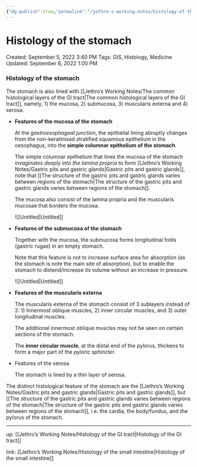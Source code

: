 ```yaml
---
{"dg-publish":true,"permalink":"/jethro-s-working-notes/histology-of-the-stomach/","dgPassFrontmatter":true}
---
```



# Histology of the stomach

Created: September 5, 2022 3:40 PM
Tags: GIS, Histology, Medicine
Updated: September 6, 2022 1:00 PM

### Histology of the stomach

The stomach is also lined with [[Jethro’s Working Notes/The common histological layers of the GI tract\|The common histological layers of the GI tract]], namely, 1) the mucosa, 2) submucosa, 3) muscularis externa and 4) serosa.

- **Features of the mucosa of the stomach**
    
    At the *gastroesophageal junction*, the epithelial lining abruptly changes from the non-keratinised stratified squamous epithelium in the oesophagus, into the **simple columnar epithelium of the stomach**.
    
    The simple columnar epithelium that lines the mucosa of the stomach *invaginates deeply into the lamina propria* to form [[Jethro’s Working Notes/Gastric pits and gastric glands\|Gastric pits and gastric glands]], note that [[The structure of the gastric pits and gastric glands varies between regions of the stomach\|The structure of the gastric pits and gastric glands varies between regions of the stomach]].
    
    The mucosa also consist of the lamina propria and the muscularis mucosae that borders the mucosa.
    
    ![[Untitled\|Untitled]]
    
- **Features of the submucosa of the stomach**
    
    Together with the mucosa, the submucosa forms longitudinal folds (gastric rugae) in an empty stomach.
    
    Note that this feature is not to increase surface area for absorption (as the stomach is note the main site of absorption), but to enable the stomach to distend/increase its volume without an increase in pressure.
    
    ![[Untitled\|Untitled]]
    
- **Features of the muscularis externa**
    
    The muscularis externa of the stomach consist of 3 sublayers instead of 2: 1) Innermost oblique muscles, 2) inner circular muscles, and 3) outer longitudinal muscles.
    
    The additional innermost oblique muscles may not be seen on certain sections of the stomach.
    
    The **inner circular muscle**, at the distal end of the pylorus, thickens to form a major part of the *pyloric sphincter*.
    
- Features of the serosa
    
    The stomach is lined by a thin layer of serosa.
    

The distinct histological feature of the stomach are the [[Jethro’s Working Notes/Gastric pits and gastric glands\|Gastric pits and gastric glands]], but [[The structure of the gastric pits and gastric glands varies between regions of the stomach\|The structure of the gastric pits and gastric glands varies between regions of the stomach]], i.e. the cardia, the body/fundus, and the pylorus of the stomach.

---

up: [[Jethro’s Working Notes/Histology of the GI tract\|Histology of the GI tract]] 

link: [[Jethro’s Working Notes/Histology of the small intestine\|Histology of the small intestine]]